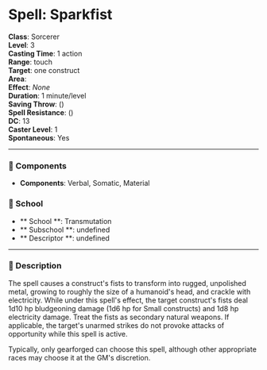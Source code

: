 
# Spell: Sparkfist
**Class**: Sorcerer  
**Level**: 3  
**Casting Time**: 1 action  
**Range**: touch  
**Target**: one construct  
**Area**:   
**Effect**: _None_  
**Duration**: 1 minute/level  
**Saving Throw**:  ()  
**Spell Resistance**:  ()  
**DC**: 13  
**Caster Level**: 1  
**Spontaneous**: Yes

---

### 🔮 Components
- **Components**: Verbal, Somatic, Material

### 🏫 School
- ** School **: Transmutation
- ** Subschool **: undefined
- ** Descriptor **: undefined
---

### 📜 Description
The spell causes a construct's fists to transform into rugged, unpolished metal, growing to roughly the size of a humanoid's head, and crackle with electricity. While under this spell's effect, the target construct's fists deal 1d10 hp bludgeoning damage (1d6 hp for Small constructs) and 1d8 hp electricity damage. Treat the fists as secondary natural weapons. If applicable, the target's unarmed strikes do not provoke attacks of opportunity while this spell is active.

Typically, only gearforged can choose this spell, although other appropriate races may choose it at the GM's discretion.
